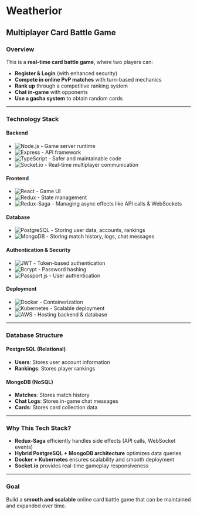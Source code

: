 # Weatherior

## Multiplayer Card Battle Game

### Overview
This is a **real-time card battle game**, where two players can:
- **Register & Login** (with enhanced security)
- **Compete in online PvP matches** with turn-based mechanics
- **Rank up** through a competitive ranking system
- **Chat in-game** with opponents
- **Use a gacha system** to obtain random cards

---

### Technology Stack

#### Backend
- ![Node.js](https://img.shields.io/badge/Node.js-339933?style=for-the-badge&logo=node.js&logoColor=white) - Game server runtime
- ![Express](https://img.shields.io/badge/Express.js-000000?style=for-the-badge&logo=express&logoColor=white) - API framework
- ![TypeScript](https://img.shields.io/badge/TypeScript-3178C6?style=for-the-badge&logo=typescript&logoColor=white) - Safer and maintainable code
- ![Socket.io](https://img.shields.io/badge/Socket.io-010101?style=for-the-badge&logo=socket.io&logoColor=white) - Real-time multiplayer communication

#### Frontend
- ![React](https://img.shields.io/badge/React-61DAFB?style=for-the-badge&logo=react&logoColor=white) - Game UI
- ![Redux](https://img.shields.io/badge/Redux-764ABC?style=for-the-badge&logo=redux&logoColor=white) - State management
- ![Redux-Saga](https://img.shields.io/badge/Redux--Saga-999999?style=for-the-badge&logo=redux-saga&logoColor=white) - Managing async effects like API calls & WebSockets

#### Database
- ![PostgreSQL](https://img.shields.io/badge/PostgreSQL-336791?style=for-the-badge&logo=postgresql&logoColor=white) - Storing user data, accounts, rankings
- ![MongoDB](https://img.shields.io/badge/MongoDB-47A248?style=for-the-badge&logo=mongodb&logoColor=white) - Storing match history, logs, chat messages

#### Authentication & Security
- ![JWT](https://img.shields.io/badge/JWT-000000?style=for-the-badge&logo=jsonwebtokens&logoColor=white) - Token-based authentication
- ![Bcrypt](https://img.shields.io/badge/Bcrypt-4A90E2?style=for-the-badge) - Password hashing
- ![Passport.js](https://img.shields.io/badge/Passport.js-34E27A?style=for-the-badge&logo=passport&logoColor=white) - User authentication

#### Deployment
- ![Docker](https://img.shields.io/badge/Docker-2496ED?style=for-the-badge&logo=docker&logoColor=white) - Containerization
- ![Kubernetes](https://img.shields.io/badge/Kubernetes-326CE5?style=for-the-badge&logo=kubernetes&logoColor=white) - Scalable deployment
- ![AWS](https://img.shields.io/badge/AWS-232F3E?style=for-the-badge&logo=amazon-aws&logoColor=white) - Hosting backend & database

---

### Database Structure
#### **PostgreSQL** (Relational)
- **Users**: Stores user account information
- **Rankings**: Stores player rankings

#### **MongoDB** (NoSQL)
- **Matches**: Stores match history
- **Chat Logs**: Stores in-game chat messages
- **Cards**: Stores card collection data

---

### Why This Tech Stack?
- **Redux-Saga** efficiently handles side effects (API calls, WebSocket events)
- **Hybrid PostgreSQL + MongoDB architecture** optimizes data queries
- **Docker + Kubernetes** ensures scalability and smooth deployment
- **Socket.io** provides real-time gameplay responsiveness

---

### Goal
Build a **smooth and scalable** online card battle game that can be maintained and expanded over time.

